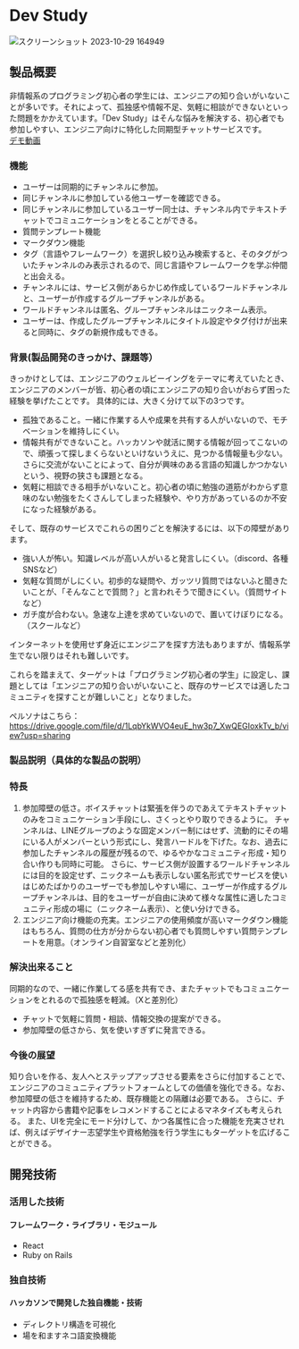 # Dev Study

![スクリーンショット 2023-10-29 164949](https://github.com/jphacks/OL_2319/assets/46004336/3800d724-8625-44f4-bb18-782ae6773591)


## 製品概要

非情報系のプログラミング初心者の学生には、エンジニアの知り合いがいないことが多いです。それによって、孤独感や情報不足、気軽に相談ができないといった問題をかかえています。「Dev Study」はそんな悩みを解決する、初心者でも参加しやすい、エンジニア向けに特化した同期型チャットサービスです。  
[デモ動画](https://youtu.be/3jsaKPzecr8)

### 機能
- ユーザーは同期的にチャンネルに参加。
- 同じチャンネルに参加している他ユーザーを確認できる。
- 同じチャンネルに参加しているユーザー同士は、チャンネル内でテキストチャットでコミュニケーションをとることができる。
- 質問テンプレート機能
- マークダウン機能
- タグ（言語やフレームワーク）を選択し絞り込み検索すると、そのタグがついたチャンネルのみ表示されるので、同じ言語やフレームワークを学ぶ仲間と出会える。
- チャンネルには、サービス側があらかじめ作成しているワールドチャンネルと、ユーザーが作成するグループチャンネルがある。
- ワールドチャンネルは匿名、グループチャンネルはニックネーム表示。
- ユーザーは、作成したグループチャンネルにタイトル設定やタグ付けが出来ると同時に、タグの新規作成もできる。

### 背景(製品開発のきっかけ、課題等）

きっかけとしては、エンジニアのウェルビーイングをテーマに考えていたとき、エンジニアのメンバーが皆、初心者の頃にエンジニアの知り合いがおらず困った経験を挙げたことです。
具体的には、大きく分けて以下の3つです。
- 孤独であること。一緒に作業する人や成果を共有する人がいないので、モチベーションを維持しにくい。
- 情報共有ができないこと。ハッカソンや就活に関する情報が回ってこないので、頑張って探しまくらないといけないうえに、見つかる情報量も少ない。さらに交流がないことによって、自分が興味のある言語の知識しかつかないという、視野の狭さも課題となる。
- 気軽に相談できる相手がいないこと。初心者の頃に勉強の道筋がわからず意味のない勉強をたくさんしてしまった経験や、やり方があっているのか不安になった経験がある。

そして、既存のサービスでこれらの困りごとを解決するには、以下の障壁があります。
- 強い人が怖い。知識レベルが高い人がいると発言しにくい。（discord、各種SNSなど）
- 気軽な質問がしにくい。初歩的な疑問や、ガッツリ質問ではないふと聞きたいことが、「そんなことで質問？」と言われそうで聞きにくい。（質問サイトなど）
- ガチ度が合わない。急速な上達を求めていないので、置いてけぼりになる。（スクールなど）

インターネットを使用せず身近にエンジニアを探す方法もありますが、情報系学生でない限りはそれも難しいです。

これらを踏まえて、ターゲットは「プログラミング初心者の学生」に設定し、課題としては「エンジニアの知り合いがいないこと、既存のサービスでは適したコミュニティを探すことが難しいこと」となりました。

ペルソナはこちら：https://drive.google.com/file/d/1LqbYkWVO4euE_hw3p7_XwQEGIoxkTv_b/view?usp=sharing

### 製品説明（具体的な製品の説明）
### 特長

1. 参加障壁の低さ。ボイスチャットは緊張を伴うのであえてテキストチャットのみをコミュニケーション手段にし、さくっとやり取りできるように。
チャンネルは、LINEグループのような固定メンバー制にはせず、流動的にその場にいる人がメンバーという形式にし、発言ハードルを下げた。なお、過去に参加したチャンネルの履歴が残るので、ゆるやかなコミュニティ形成・知り合い作りも同時に可能。
さらに、サービス側が設置するワールドチャンネルには目的を設定せず、ニックネームも表示しない匿名形式でサービスを使いはじめたばかりのユーザーでも参加しやすい場に、ユーザーが作成するグループチャンネルは、目的をユーザーが自由に決めて様々な属性に適したコミュニティ形成の場に（ニックネーム表示）、と使い分けできる。
2. エンジニア向け機能の充実。エンジニアの使用頻度が高いマークダウン機能はもちろん、質問の仕方が分からない初心者でも質問しやすい質問テンプレートを用意。（オンライン自習室などと差別化）

### 解決出来ること

同期的なので、一緒に作業してる感を共有でき、またチャットでもコミュニケーションをとれるので孤独感を軽減。（Xと差別化）
- チャットで気軽に質問・相談、情報交換の提案ができる。
- 参加障壁の低さから、気を使いすぎずに発言できる。

### 今後の展望

知り合いを作る、友人へとステップアップさせる要素をさらに付加することで、エンジニアのコミュニティプラットフォームとしての価値を強化できる。なお、参加障壁の低さを維持するため、既存機能との隔離は必要である。
さらに、チャット内容から書籍や記事をレコメンドすることによるマネタイズも考えられる。
また、UIを完全にモード分けして、かつ各属性に合った機能を充実させれば、例えばデザイナー志望学生や資格勉強を行う学生にもターゲットを広げることができる。

## 開発技術
### 活用した技術
#### フレームワーク・ライブラリ・モジュール
- React
- Ruby on Rails

### 独自技術
#### ハッカソンで開発した独自機能・技術
* ディレクトリ構造を可視化
* 場を和ますネコ語変換機能
